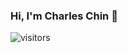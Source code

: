 ### Hi, I'm Charles Chin 👋

![visitors](https://visitor-badge.glitch.me/badge?page_id=eallion.eallion)
